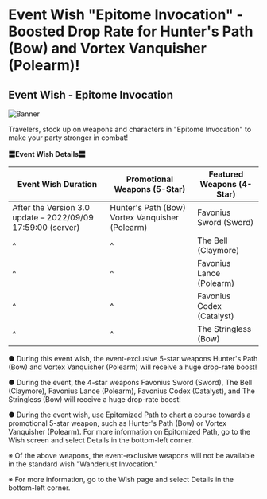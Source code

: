 # Event Wish "Epitome Invocation" - Boosted Drop Rate for Hunter's Path (Bow) and Vortex Vanquisher (Polearm)!
## Event Wish - Epitome Invocation
![Banner](https://sdk.hoyoverse.com/upload/announcement/2022/08/10/abd9c6d5c0602afcf0047ba3008f4885_2862656301042669250.jpg)

Travelers, stock up on weapons and characters in "Epitome Invocation" to make your party stronger in combat!

**〓Event Wish Details〓**

**Event Wish Duration** | **Promotional Weapons (5-Star)** | **Featured Weapons (4-Star)**
--- | --- | ---
After the Version 3.0 update – 2022/09/09 17:59:00 (server) | Hunter's Path (Bow)   Vortex Vanquisher (Polearm) | Favonius Sword (Sword)
^ | ^ | The Bell (Claymore)
^ | ^ | Favonius Lance (Polearm)
^ | ^ | Favonius Codex (Catalyst)
^ | ^ | The Stringless (Bow)

● During this event wish, the event-exclusive 5-star weapons Hunter's Path (Bow) and Vortex Vanquisher (Polearm) will receive a huge drop-rate boost!

● During the event, the 4-star weapons Favonius Sword (Sword), The Bell (Claymore), Favonius Lance (Polearm), Favonius Codex (Catalyst), and The Stringless (Bow) will receive a huge drop-rate boost!

● During the event wish, use Epitomized Path to chart a course towards a promotional 5-star weapon, such as Hunter's Path (Bow) or Vortex Vanquisher (Polearm). For more information on Epitomized Path, go to the Wish screen and select Details in the bottom-left corner.

※ Of the above weapons, the event-exclusive weapons will not be available in the standard wish "Wanderlust Invocation."

※ For more information, go to the Wish page and select Details in the bottom-left corner.
